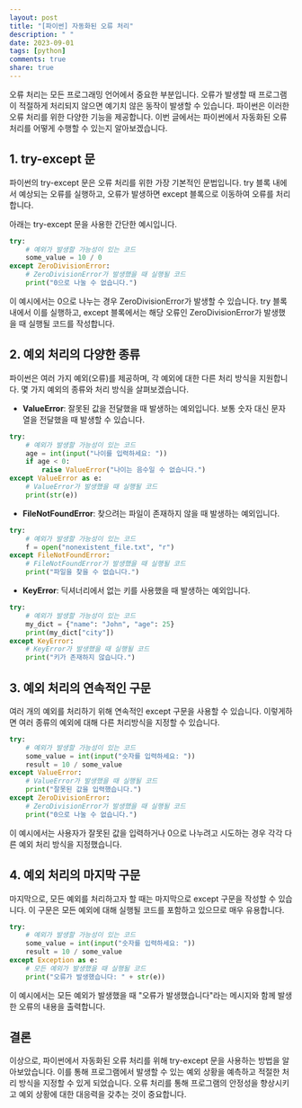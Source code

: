 ```yaml
---
layout: post
title: "[파이썬] 자동화된 오류 처리"
description: " "
date: 2023-09-01
tags: [python]
comments: true
share: true
---
```


오류 처리는 모든 프로그래밍 언어에서 중요한 부분입니다. 오류가 발생할 때 프로그램이 적절하게 처리되지 않으면 예기치 않은 동작이 발생할 수 있습니다. 파이썬은 이러한 오류 처리를 위한 다양한 기능을 제공합니다. 이번 글에서는 파이썬에서 자동화된 오류 처리를 어떻게 수행할 수 있는지 알아보겠습니다.

## 1. try-except 문

파이썬의 try-except 문은 오류 처리를 위한 가장 기본적인 문법입니다. try 블록 내에서 예상되는 오류를 실행하고, 오류가 발생하면 except 블록으로 이동하여 오류를 처리합니다. 

아래는 try-except 문을 사용한 간단한 예시입니다.

```python
try:
    # 예외가 발생할 가능성이 있는 코드
    some_value = 10 / 0
except ZeroDivisionError:
    # ZeroDivisionError가 발생했을 때 실행될 코드
    print("0으로 나눌 수 없습니다.")
```

이 예시에서는 0으로 나누는 경우 ZeroDivisionError가 발생할 수 있습니다. try 블록 내에서 이를 실행하고, except 블록에서는 해당 오류인 ZeroDivisionError가 발생했을 때 실행될 코드를 작성합니다.

## 2. 예외 처리의 다양한 종류

파이썬은 여러 가지 예외(오류)를 제공하며, 각 예외에 대한 다른 처리 방식을 지원합니다. 몇 가지 예외의 종류와 처리 방식을 살펴보겠습니다.

- **ValueError**: 잘못된 값을 전달했을 때 발생하는 예외입니다. 보통 숫자 대신 문자열을 전달했을 때 발생할 수 있습니다.

```python
try:
    # 예외가 발생할 가능성이 있는 코드
    age = int(input("나이를 입력하세요: "))
    if age < 0:
        raise ValueError("나이는 음수일 수 없습니다.")
except ValueError as e:
    # ValueError가 발생했을 때 실행될 코드
    print(str(e))
```

- **FileNotFoundError**: 찾으려는 파일이 존재하지 않을 때 발생하는 예외입니다.

```python
try:
    # 예외가 발생할 가능성이 있는 코드
    f = open("nonexistent_file.txt", "r")
except FileNotFoundError:
    # FileNotFoundError가 발생했을 때 실행될 코드
    print("파일을 찾을 수 없습니다.")
```

- **KeyError**: 딕셔너리에서 없는 키를 사용했을 때 발생하는 예외입니다.

```python
try:
    # 예외가 발생할 가능성이 있는 코드
    my_dict = {"name": "John", "age": 25}
    print(my_dict["city"])
except KeyError:
    # KeyError가 발생했을 때 실행될 코드
    print("키가 존재하지 않습니다.")
```

## 3. 예외 처리의 연속적인 구문

여러 개의 예외를 처리하기 위해 연속적인 except 구문을 사용할 수 있습니다. 이렇게하면 여러 종류의 예외에 대해 다른 처리방식을 지정할 수 있습니다.

```python
try:
    # 예외가 발생할 가능성이 있는 코드
    some_value = int(input("숫자를 입력하세요: "))
    result = 10 / some_value
except ValueError:
    # ValueError가 발생했을 때 실행될 코드
    print("잘못된 값을 입력했습니다.")
except ZeroDivisionError:
    # ZeroDivisionError가 발생했을 때 실행될 코드
    print("0으로 나눌 수 없습니다.")
```

이 예시에서는 사용자가 잘못된 값을 입력하거나 0으로 나누려고 시도하는 경우 각각 다른 예외 처리 방식을 지정했습니다.

## 4. 예외 처리의 마지막 구문

마지막으로, 모든 예외를 처리하고자 할 때는 마지막으로 except 구문을 작성할 수 있습니다. 이 구문은 모든 예외에 대해 실행될 코드를 포함하고 있으므로 매우 유용합니다.

```python
try:
    # 예외가 발생할 가능성이 있는 코드
    some_value = int(input("숫자를 입력하세요: "))
    result = 10 / some_value
except Exception as e:
    # 모든 예외가 발생했을 때 실행될 코드
    print("오류가 발생했습니다: " + str(e))
```

이 예시에서는 모든 예외가 발생했을 때 "오류가 발생했습니다"라는 메시지와 함께 발생한 오류의 내용을 출력합니다.

## 결론

이상으로, 파이썬에서 자동화된 오류 처리를 위해 try-except 문을 사용하는 방법을 알아보았습니다. 이를 통해 프로그램에서 발생할 수 있는 예외 상황을 예측하고 적절한 처리 방식을 지정할 수 있게 되었습니다. 오류 처리를 통해 프로그램의 안정성을 향상시키고 예외 상황에 대한 대응력을 갖추는 것이 중요합니다.